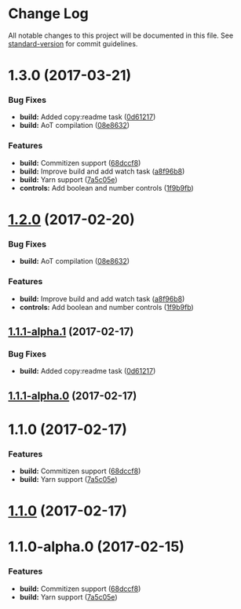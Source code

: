 # Change Log

All notable changes to this project will be documented in this file. See [standard-version](https://github.com/conventional-changelog/standard-version) for commit guidelines.

<a name="1.3.0"></a>
# 1.3.0 (2017-03-21)


### Bug Fixes

* **build:** Added copy:readme task ([0d61217](https://github.com/ArkadiumInc/inhabit-angular-schema-from/commit/0d61217))
* **build:** AoT compilation ([08e8632](https://github.com/ArkadiumInc/inhabit-angular-schema-from/commit/08e8632))


### Features

* **build:** Commitizen support ([68dccf8](https://github.com/ArkadiumInc/inhabit-angular-schema-from/commit/68dccf8))
* **build:** Improve build and add watch task ([a8f96b8](https://github.com/ArkadiumInc/inhabit-angular-schema-from/commit/a8f96b8))
* **build:** Yarn support ([7a5c05e](https://github.com/ArkadiumInc/inhabit-angular-schema-from/commit/7a5c05e))
* **controls:** Add boolean and number controls ([1f9b9fb](https://github.com/ArkadiumInc/inhabit-angular-schema-from/commit/1f9b9fb))



<a name="1.2.0"></a>
# [1.2.0](https://github.com/ArkadiumInc/inhabit-angular-schema-from/compare/v1.1.1-alpha.1...v1.2.0) (2017-02-20)


### Bug Fixes

* **build:** AoT compilation ([08e8632](https://github.com/ArkadiumInc/inhabit-angular-schema-from/commit/08e8632))


### Features

* **build:** Improve build and add watch task ([a8f96b8](https://github.com/ArkadiumInc/inhabit-angular-schema-from/commit/a8f96b8))
* **controls:** Add boolean and number controls ([1f9b9fb](https://github.com/ArkadiumInc/inhabit-angular-schema-from/commit/1f9b9fb))



<a name="1.1.1-alpha.1"></a>
## [1.1.1-alpha.1](https://github.com/ArkadiumInc/inhabit-angular-schema-from/compare/v1.1.1-alpha.0...v1.1.1-alpha.1) (2017-02-17)


### Bug Fixes

* **build:** Added copy:readme task ([0d61217](https://github.com/ArkadiumInc/inhabit-angular-schema-from/commit/0d61217))



<a name="1.1.1-alpha.0"></a>
## [1.1.1-alpha.0](https://github.com/ArkadiumInc/inhabit-angular-schema-from/compare/v1.1.0...v1.1.1-alpha.0) (2017-02-17)



<a name="1.1.0"></a>
# 1.1.0 (2017-02-17)


### Features

* **build:** Commitizen support ([68dccf8](https://github.com/ArkadiumInc/inhabit-angular-schema-from/commit/68dccf8))
* **build:** Yarn support ([7a5c05e](https://github.com/ArkadiumInc/inhabit-angular-schema-from/commit/7a5c05e))



<a name="1.1.0"></a>
# [1.1.0](https://github.com/ArkadiumInc/inhabit-angular-schema-from/compare/v1.1.0-alpha.0...v1.1.0) (2017-02-17)



<a name="1.1.0-alpha.0"></a>
# 1.1.0-alpha.0 (2017-02-15)


### Features

* **build:** Commitizen support ([68dccf8](https://github.com/ArkadiumInc/inhabit-angular-schema-from/commit/68dccf8))
* **build:** Yarn support ([7a5c05e](https://github.com/ArkadiumInc/inhabit-angular-schema-from/commit/7a5c05e))
